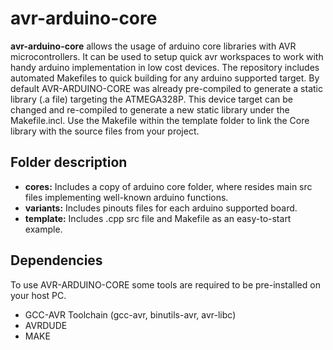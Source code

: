 # avr-arduino-core

**avr-arduino-core** allows the usage of arduino core libraries with AVR microcontrollers. It can be used to setup quick avr workspaces to work with handy arduino implementation in low cost devices. The repository includes automated Makefiles to quick building for any arduino supported target. By default AVR-ARDUINO-CORE was already pre-compiled to generate a static library (.a file) targeting the ATMEGA328P. This device target can be changed and re-compiled to generate a new static library under the Makefile.incl. Use the Makefile within the template folder to link the Core library with the source files from your project.

## Folder description
- **cores:** Includes a copy of arduino core folder, where resides main src files implementing well-known arduino functions. 
- **variants:** Includes pinouts files for each arduino supported board.
- **template:** Includes .cpp src file and Makefile as an easy-to-start example.

## Dependencies
To use AVR-ARDUINO-CORE some tools are required to be pre-installed on your host PC.
- GCC-AVR Toolchain (gcc-avr, binutils-avr, avr-libc)
- AVRDUDE
- MAKE
